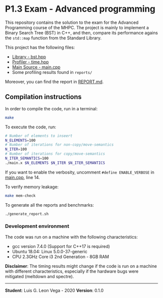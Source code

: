 # P1.3 Exam - Advanced programming

This repository contains the solution to the exam for the Advanced Programming
course of the MHPC. The project is mainly to implement a Binary Search Tree
(BST) in C++, and then, compare its performance agains the `std::map` function
from the Standard Library.

This project has the following files:

* [Library - bst.hpp](src/bst.hpp)
* [Profiler - time.hpp](src/time.hpp)
* [Main Source - main.cpp](main.cpp)
* Some profiling results found in `reports/`

Moreover, you can find the report in [REPORT.md](REPORT.md).

## Compilation instructions

In order to compile the code, run in a terminal:

```bash
make
```

To execute the code, run:

```bash
# Number of elements to inseert
N_ELEMENTS=100
# Number of iterations for non-copy/move-semantics
N_ITER=100 
# Number of iterations for copy/move-semantics
N_ITER_SEMANTICS=100
./main.x $N_ELEMENTS $N_ITER $N_ITER_SEMANTICS
```

If you want to enable the verbosity, uncomment `#define ENABLE_VERBOSE` in
[main.cpp](main.cpp), line 14.

To verify memory leakage:

```bash
make mem-check
```

To generate all the reports and benchmarks:

```bash
./generate_report.sh
```

### Development environment

The code was run on a machine with the following characteristics:

* gcc version 7.4.0 (Support for C++17 is required)
* Ubuntu 18.04: Linux 5.0.0-37-generic
* CPU 2.3GHz Core i3 2nd Generation - 8GB RAM

**Disclaimer**: The timing results might change if the code is run on a machine
with different characteristics, especially if the hardware bugs were mitigated
(meltdown and spectre).

------------------------

**Student**: Luis G. Leon Vega - 2020
**Version**: 0.1.0